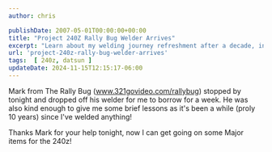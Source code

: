 ```yaml
---
author: chris

publishDate: 2007-05-01T00:00:00+00:00
title: "Project 240Z Rally Bug Welder Arrives"
excerpt: "Learn about my welding journey refreshment after a decade, initiated by Rally Bug's Mark who shared his welder and knowledge."
url: 'project-240z-rally-bug-welder-arrives'
tags:  [ 240z, datsun ] 
updateDate: 2024-11-15T12:15:17-06:00
---
```


Mark from The Rally Bug (www.321govideo.com/rallybug) stopped by tonight and dropped off his welder for me to borrow for a week. He was also kind enough to give me some brief lessons as it's been a while (proly 10 years) since I've welded anything!

Thanks Mark for your help tonight, now I can get going on some Major items for the 240z!

